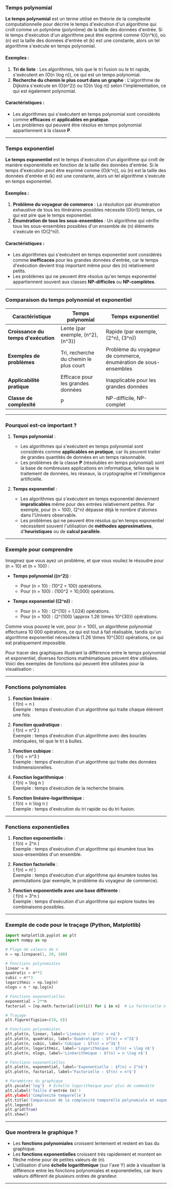 ### **Temps polynomial**

**Le temps polynomial** est un terme utilisé en théorie de la complexité computationnelle pour décrire le temps d'exécution d'un algorithme qui croît comme un polynôme (polynôme) de la taille des données d'entrée. Si le temps d'exécution d'un algorithme peut être exprimé comme \(O(n^k)\), où \(n\) est la taille des données d'entrée et \(k\) est une constante, alors un tel algorithme s'exécute en temps polynomial.

#### **Exemples :**
1. **Tri de liste** : Les algorithmes, tels que le tri fusion ou le tri rapide, s'exécutent en \(O(n \log n)\), ce qui est un temps polynomial.
2. **Recherche du chemin le plus court dans un graphe** : L'algorithme de Dijkstra s'exécute en \(O(n^2)\) ou \(O(n \log n)\) selon l'implémentation, ce qui est également polynomial.

#### **Caractéristiques :**
- Les algorithmes qui s'exécutent en temps polynomial sont considérés comme **efficaces** et **applicables en pratique**.
- Les problèmes qui peuvent être résolus en temps polynomial appartiennent à la classe **P**.

---

### **Temps exponentiel**

**Le temps exponentiel** est le temps d'exécution d'un algorithme qui croît de manière exponentielle en fonction de la taille des données d'entrée. Si le temps d'exécution peut être exprimé comme \(O(k^n)\), où \(n\) est la taille des données d'entrée et \(k\) est une constante, alors un tel algorithme s'exécute en temps exponentiel.

#### **Exemples :**
1. **Problème du voyageur de commerce** : La résolution par énumération exhaustive de tous les itinéraires possibles nécessite \(O(n!)\) temps, ce qui est pire que le temps exponentiel.
2. **Énumération de tous les sous-ensembles** : Un algorithme qui vérifie tous les sous-ensembles possibles d'un ensemble de \(n\) éléments s'exécute en \(O(2^n)\).

#### **Caractéristiques :**
- Les algorithmes qui s'exécutent en temps exponentiel sont considérés comme **inefficaces** pour les grandes données d'entrée, car le temps d'exécution devient trop important même pour des \(n\) relativement petits.
- Les problèmes qui ne peuvent être résolus qu'en temps exponentiel appartiennent souvent aux classes **NP-difficiles** ou **NP-complètes**.

---

### **Comparaison du temps polynomial et exponentiel**

| **Caractéristique** | **Temps polynomial** | **Temps exponentiel** |
| ----------------------------- | -------------------------------------- | ---------------------------------------- |
| **Croissance du temps d'exécution** | Lente (par exemple, \(n^2\), \(n^3\)) | Rapide (par exemple, \(2^n\), \(3^n\)) |
| **Exemples de problèmes** | Tri, recherche du chemin le plus court | Problème du voyageur de commerce, énumération de sous-ensembles |
| **Applicabilité pratique** | Efficace pour les grandes données | Inapplicable pour les grandes données |
| **Classe de complexité** | P | NP-difficile, NP-complet |

---

### **Pourquoi est-ce important ?**

1. **Temps polynomial** :
   - Les algorithmes qui s'exécutent en temps polynomial sont considérés comme **applicables en pratique**, car ils peuvent traiter de grandes quantités de données en un temps raisonnable.
   - Les problèmes de la classe **P** (résolubles en temps polynomial) sont la base de nombreuses applications en informatique, telles que le traitement de données, les réseaux, la cryptographie et l'intelligence artificielle.

2. **Temps exponentiel** :
   - Les algorithmes qui s'exécutent en temps exponentiel deviennent **impraticables** même pour des entrées relativement petites. Par exemple, pour \(n = 100\), \(2^n\) dépasse déjà le nombre d'atomes dans l'Univers observable.
   - Les problèmes qui ne peuvent être résolus qu'en temps exponentiel nécessitent souvent l'utilisation de **méthodes approximatives**, d'**heuristiques** ou de **calcul parallèle**.

---

### **Exemple pour comprendre**

Imaginez que vous ayez un problème, et que vous vouliez le résoudre pour \(n = 10\) et \(n = 100\) :

- **Temps polynomial (\(n^2\))** :
  - Pour \(n = 10\) : \(10^2 = 100\) opérations.
  - Pour \(n = 100\) : \(100^2 = 10\,000\) opérations.

- **Temps exponentiel (\(2^n\))** :
  - Pour \(n = 10\) : \(2^{10} = 1\,024\) opérations.
  - Pour \(n = 100\) : \(2^{100} \approx 1.26 \times 10^{30}\) opérations.

Comme vous pouvez le voir, pour \(n = 100\), un algorithme polynomial effectuera 10 000 opérations, ce qui est tout à fait réalisable, tandis qu'un algorithme exponentiel nécessitera \(1.26 \times 10^{30}\) opérations, ce qui est pratiquement impossible.

Pour tracer des graphiques illustrant la différence entre le temps polynomial et exponentiel, diverses fonctions mathématiques peuvent être utilisées. Voici des exemples de fonctions qui peuvent être utilisées pour la visualisation :

---

### **Fonctions polynomiales**
1. **Fonction linéaire** :  
   \( f(n) = n \)  
   Exemple : temps d'exécution d'un algorithme qui traite chaque élément une fois.

2. **Fonction quadratique** :  
   \( f(n) = n^2 \)  
   Exemple : temps d'exécution d'un algorithme avec des boucles imbriquées, tel que le tri à bulles.

3. **Fonction cubique** :  
   \( f(n) = n^3 \)  
   Exemple : temps d'exécution d'un algorithme qui traite des données tridimensionnelles.

4. **Fonction logarithmique** :  
   \( f(n) = \log n \)  
   Exemple : temps d'exécution de la recherche binaire.

5. **Fonction linéaire-logarithmique** :  
   \( f(n) = n \log n \)  
   Exemple : temps d'exécution du tri rapide ou du tri fusion.

---

### **Fonctions exponentielles**
1. **Fonction exponentielle** :  
   \( f(n) = 2^n \)  
   Exemple : temps d'exécution d'un algorithme qui énumère tous les sous-ensembles d'un ensemble.

2. **Fonction factorielle** :  
   \( f(n) = n! \)  
   Exemple : temps d'exécution d'un algorithme qui énumère toutes les permutations (par exemple, le problème du voyageur de commerce).

3. **Fonction exponentielle avec une base différente** :  
   \( f(n) = 3^n \)  
   Exemple : temps d'exécution d'un algorithme qui explore toutes les combinaisons possibles.

---

### **Exemple de code pour le traçage (Python, Matplotlib)**

```python
import matplotlib.pyplot as plt
import numpy as np

# Plage de valeurs de n
n = np.linspace(1, 20, 100)

# Fonctions polynomiales
linear = n
quadratic = n**2
cubic = n**3
logarithmic = np.log(n)
nlogn = n * np.log(n)

# Fonctions exponentielles
exponential = 2**n
factorial = [np.math.factorial(int(i)) for i in n]  # La factorielle n'est définie que pour les entiers

# Traçage
plt.figure(figsize=(10, 6))

# Fonctions polynomiales
plt.plot(n, linear, label='Linéaire : $f(n) = n$')
plt.plot(n, quadratic, label='Quadratique : $f(n) = n^2$')
plt.plot(n, cubic, label='Cubique : $f(n) = n^3$')
plt.plot(n, logarithmic, label='Logarithmique : $f(n) = \log n$')
plt.plot(n, nlogn, label='Linéarithmique : $f(n) = n \log n$')

# Fonctions exponentielles
plt.plot(n, exponential, label='Exponentielle : $f(n) = 2^n$')
plt.plot(n, factorial, label='Factorielle : $f(n) = n!$')

# Paramètres du graphique
plt.yscale('log')  # Échelle logarithmique pour plus de commodité
plt.xlabel('Taille d'entrée (n)')
plt.ylabel('Complexité temporelle')
plt.title('Comparaison de la complexité temporelle polynomiale et exponentielle')
plt.legend()
plt.grid(True)
plt.show()
```

---

### **Que montrera le graphique ?**
- Les **fonctions polynomiales** croissent lentement et restent en bas du graphique.
- Les **fonctions exponentielles** croissent très rapidement et montent en flèche même pour de petites valeurs de \(n\).
- L'utilisation d'une **échelle logarithmique** (sur l'axe Y) aide à visualiser la différence entre les fonctions polynomiales et exponentielles, car leurs valeurs diffèrent de plusieurs ordres de grandeur.

---
